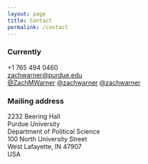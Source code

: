 ```yaml
---
layout: page
title: Contact
permalink: /contact
---
```


### Currently
+1 765 494 0460 <br>
<a href="mailto:zachwarner@purdue.edu">zachwarner@purdue.edu</a><br>
<a href="https://twitter.com/ZachMWarner"><i class="fab fa-twitter"></i> @ZachMWarner</a>
<a href="https://github.com/zachwarner"><i class="fab fa-github"></i> @zachwarner</a>
<a href="https://hub.docker.com/u/zachwarner"><i class="fab fa-docker"></i> @zachwarner</a>

### Mailing address
2232 Beering Hall <br>
Purdue University <br>
Department of Political Science <br>
100 North University Street <br>
West Lafayette, IN 47907 <br>
USA
